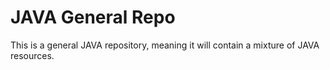 JAVA General Repo
===============

This is a general JAVA repository, meaning it will contain a mixture of JAVA resources.
